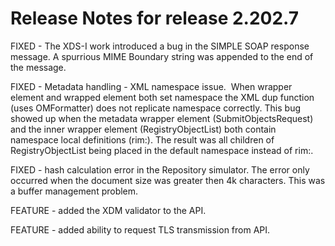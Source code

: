 # Release Notes for release 2.202.7 #

FIXED - The XDS-I work introduced a bug in the SIMPLE SOAP response message.  A spurrious MIME Boundary string was appended
to the end of the message.  

FIXED - Metadata handling - XML namespace issue.  When wrapper element and wrapped element both set namespace the 
XML dup function (uses OMFormatter) does not replicate namespace correctly. This bug showed up when the 
metadata wrapper element (SubmitObjectsRequest) and the inner wrapper element (RegistryObjectList) both contain 
namespace local definitions (rim:). The result was all children of RegistryObjectList being placed in the 
default namespace instead of rim:.

FIXED - hash calculation error in the Repository simulator.  The error only occurred when the document size was
greater then 4k characters.  This was a buffer management problem.

FEATURE - added the XDM validator to the API.

FEATURE - added ability to request TLS transmission from API.
 